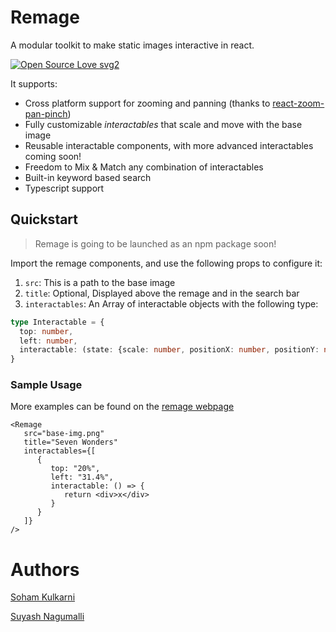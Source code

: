 # Remage

A modular toolkit to make static images interactive in react. 

[![Open Source Love svg2](https://badges.frapsoft.com/os/v2/open-source.svg?v=103)](https://github.com/xuxey/remage)

It supports:

- Cross platform support for zooming and panning (thanks to [react-zoom-pan-pinch](https://www.npmjs.com/package/react-zoom-pan-pinch)) 
- Fully customizable _interactables_ that scale and move with the base image
- Reusable interactable components, with more advanced interactables coming soon!
- Freedom to Mix & Match any combination of interactables
- Built-in keyword based search 
- Typescript support

## Quickstart

> Remage is going to be launched as an npm package soon!

Import the remage components, and use the following props to configure it:

1. `src`: This is a path to the base image
2. `title`: Optional, Displayed above the remage and in the search bar
3. `interactables`: An Array of interactable objects with the following type:

```ts
type Interactable = {
  top: number,
  left: number,
  interactable: (state: {scale: number, positionX: number, positionY: number}) => React.ReactNode
}
```

### Sample Usage

More examples can be found on the [remage webpage](https://remage.pages.dev/)

```
<Remage
   src="base-img.png"
   title="Seven Wonders"
   interactables={[
      {
         top: "20%",
         left: "31.4%",
         interactable: () => {
            return <div>x</div>
         }
      }
   ]}
/>
```

# Authors

[Soham Kulkarni](https://github.com/xuxey)

[Suyash Nagumalli](https://github.com/faddock)

